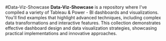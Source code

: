 #Data-Viz-Showcase
**Data-Viz-Showcase** is a repository where I've compiled a variety of Tableau & Power - BI dashboards and visualizations. You'll find examples that highlight advanced techniques, including complex data transformations and interactive features. This collection demonstrates effective dashboard design and data visualization strategies, showcasing practical implementations and innovative approaches.
